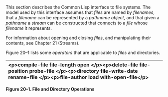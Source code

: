  

This section describes the Common Lisp interface to file systems. The model used by this interface assumes that *files* are named by *filenames*, that a *filename* can be represented by a *pathname object*, and that given a *pathname* a *stream* can be constructed that connects to a *file* whose *filename* it represents. 

For information about opening and closing *files*, and manipulating their contents, see Chapter 21 (Streams). 

Figure 20–1 lists some *operators* that are applicable to *files* and directories. 

|\<p\>**compile-file file-length open** \</p\>\<p\>**delete-file file-position probe-file** \</p\>\<p\>**directory file-write-date rename-file** \</p\>\<p\>**file-author load with-open-file**\</p\>|
| :- |


**Figure 20–1. File and Directory Operations** 

